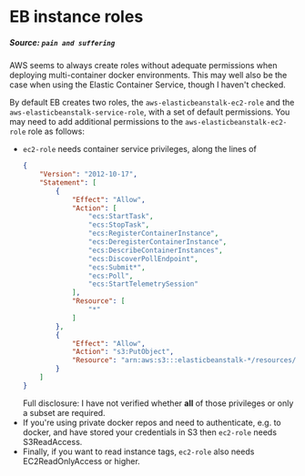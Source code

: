 # EB instance roles

##### Source: `pain and suffering`

AWS seems to always create roles without adequate permissions when deploying multi-container docker environments. This
may well also be the case when using the Elastic Container Service, though I haven't checked.

By default EB creates two roles, the `aws-elasticbeanstalk-ec2-role` and the `aws-elasticbeanstalk-service-role`, with
a set of default permissions. You may need to add additional permissions to the `aws-elasticbeanstalk-ec2-role` role as follows:
* `ec2-role` needs container service privileges, along the lines of
	```json
	{
	    "Version": "2012-10-17",
	    "Statement": [
	        {
	            "Effect": "Allow",
	            "Action": [
	                "ecs:StartTask",
	                "ecs:StopTask",
	                "ecs:RegisterContainerInstance",
	                "ecs:DeregisterContainerInstance",
	                "ecs:DescribeContainerInstances",
	                "ecs:DiscoverPollEndpoint",
	                "ecs:Submit*",
	                "ecs:Poll",
	                "ecs:StartTelemetrySession"
	            ],
	            "Resource": [
	                "*"
	            ]
	        },
	        {
	            "Effect": "Allow",
	            "Action": "s3:PutObject",
	            "Resource": "arn:aws:s3:::elasticbeanstalk-*/resources/environments/logs/*"
	        }
	    ]
	}
	```
	Full disclosure: I have not verified whether **all** of those privileges or only a subset are required.
* If you're using private docker repos and need to authenticate, e.g. to docker, and have stored your credentials in S3 then 
`ec2-role` needs S3ReadAccess.
* Finally, if you want to read instance tags, `ec2-role` also needs EC2ReadOnlyAccess or higher.